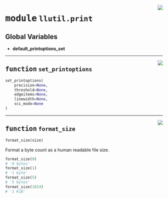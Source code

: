<!-- markdownlint-disable -->

<a href="https://github.com/tjyuyao/ice-learn/blob/main/ice/llutil/print.py#L0"><img align="right" style="float:right;" src="https://img.shields.io/badge/-source-cccccc?style=flat-square"></a>

# <kbd>module</kbd> `llutil.print`






**Global Variables**
---------------
- **default_printoptions_set**

---

<a href="https://github.com/tjyuyao/ice-learn/blob/main/ice/llutil/print.py#L14"><img align="right" style="float:right;" src="https://img.shields.io/badge/-source-cccccc?style=flat-square"></a>

## <kbd>function</kbd> `set_printoptions`

```python
set_printoptions(
    precision=None,
    threshold=None,
    edgeitems=None,
    linewidth=None,
    sci_mode=None
)
```








---

<a href="https://github.com/tjyuyao/ice-learn/blob/main/ice/llutil/print.py#L65"><img align="right" style="float:right;" src="https://img.shields.io/badge/-source-cccccc?style=flat-square"></a>

## <kbd>function</kbd> `format_size`

```python
format_size(size)
```

Format a byte count as a human readable file size.


```python
format_size(0)
# '0 bytes'
format_size(1)
# '1 byte'
format_size(5)
# '5 bytes'
format_size(1024)
# '1 KiB'
```




